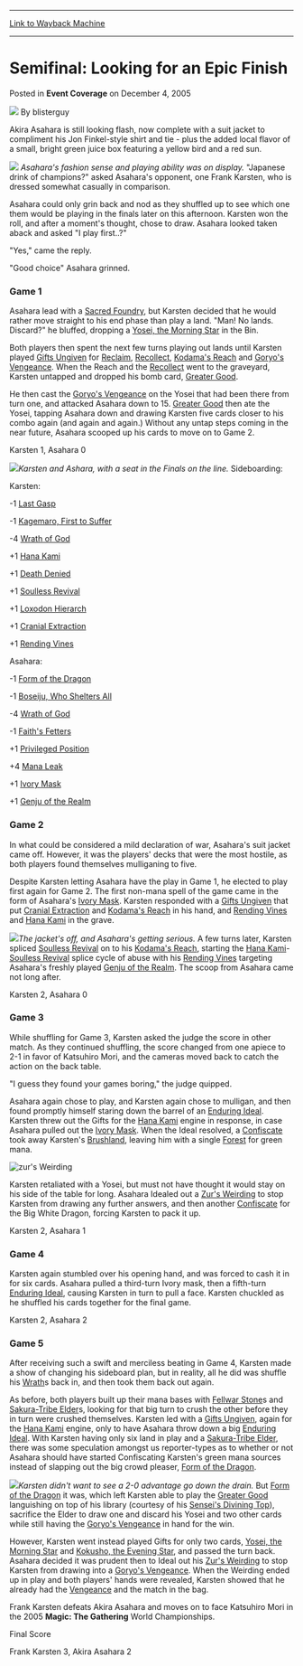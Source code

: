 
---
[Link to Wayback Machine](https://web.archive.org/web/20210503072335/https://magic.wizards.com/en/articles/archive/event-coverage/semifinal-looking-epic-finish-2005-12-04)

[_metadata_:author]:- "blisterguy"
[_metadata_:description]:- "Akira Asahara is still looking flash, now complete with a suit jacket to compliment his Jon Finkel-style shirt and tie - plus the added local flavor of a small, bright green juice box featuring a yellow bird and a red sun. Asahara's fashion sense and playing ability was on display. `Japanese drink of champions?` asked Asahara's opponent, one Frank Karsten, who is dressed"
[_metadata_:generator]:- "Drupal 7 (http://drupal.org)"
[_metadata_:node]:- "589086"
[_metadata_:publish_date]:- "2005-12-04"
[_metadata_:source]:- "div-main-content"
[_metadata_:title]:- "Semifinal: Looking for an Epic Finish"
[_metadata_:wayback_capture_timestamp]:- "2021-05-03 07:23:35"
[_metadata_:wayback_raw_url]:- "https://web.archive.org/web/20210503072335id_/https://magic.wizards.com/en/articles/archive/event-coverage/semifinal-looking-epic-finish-2005-12-04"
[_metadata_:wayback_url]:- "https://magic.wizards.com/en/articles/archive/event-coverage/semifinal-looking-epic-finish-2005-12-04"
---


Semifinal: Looking for an Epic Finish
=====================================



 Posted in **Event Coverage**
 on December 4, 2005 






![](https://media.magic.wizards.com/styles/auth_small/public/generic-avatar-150_129.png)
By blisterguy












Akira Asahara is still looking flash, now complete with a suit jacket to compliment his Jon Finkel-style shirt and tie - plus the added local flavor of a small, bright green juice box featuring a yellow bird and a red sun. 

![](https://media.magic.wizards.com/image_legacy_migration/sideboard/images/worlds05/sf_asahara.jpg) *Asahara's fashion sense and playing ability was on display.*
"Japanese drink of champions?" asked Asahara's opponent, one Frank Karsten, who is dressed somewhat casually in comparison.


Asahara could only grin back and nod as they shuffled up to see which one them would be playing in the finals later on this afternoon. Karsten won the roll, and after a moment's thought, chose to draw. Asahara looked taken aback and asked "I play first..?"


"Yes," came the reply.


"Good choice" Asahara grinned.


### Game 1


Asahara lead with a [Sacred Foundry](http://gatherer.wizards.com/Pages/Card/Details.aspx?name=Sacred+Foundry), but Karsten decided that he would rather move straight to his end phase than play a land. "Man! No lands. Discard?" he bluffed, dropping a [Yosei, the Morning Star](http://gatherer.wizards.com/Pages/Card/Details.aspx?name=Yosei%2C+the+Morning+Star) in the Bin.


Both players then spent the next few turns playing out lands until Karsten played [Gifts Ungiven](http://gatherer.wizards.com/Pages/Card/Details.aspx?name=Gifts+Ungiven) for [Reclaim](http://gatherer.wizards.com/Pages/Card/Details.aspx?name=Reclaim), [Recollect](http://gatherer.wizards.com/Pages/Card/Details.aspx?name=Recollect), [Kodama's Reach](http://gatherer.wizards.com/Pages/Card/Details.aspx?name=Kodama%27s+Reach) and [Goryo's Vengeance](http://gatherer.wizards.com/Pages/Card/Details.aspx?name=Goryo%27s+Vengeance). When the Reach and the [Recollect](http://gatherer.wizards.com/Pages/Card/Details.aspx?name=Recollect) went to the graveyard, Karsten untapped and dropped his bomb card, [Greater Good](http://gatherer.wizards.com/Pages/Card/Details.aspx?name=Greater+Good).


He then cast the [Goryo's Vengeance](http://gatherer.wizards.com/Pages/Card/Details.aspx?name=Goryo%27s+Vengeance) on the Yosei that had been there from turn one, and attacked Asahara down to 15. [Greater Good](http://gatherer.wizards.com/Pages/Card/Details.aspx?name=Greater+Good) then ate the Yosei, tapping Asahara down and drawing Karsten five cards closer to his combo again (and again and again.) Without any untap steps coming in the near future, Asahara scooped up his cards to move on to Game 2.


Karsten 1, Asahara 0


![](https://media.magic.wizards.com/image_legacy_migration/sideboard/images/worlds05/sf_karstenasahara.jpg)*Karsten and Ashara, with a seat in the Finals on the line.*
Sideboarding:  

Karsten:  

-1 [Last Gasp](http://gatherer.wizards.com/Pages/Card/Details.aspx?name=Last+Gasp)  

-1 [Kagemaro, First to Suffer](http://gatherer.wizards.com/Pages/Card/Details.aspx?name=Kagemaro%2C+First+to+Suffer)  

-4 [Wrath of God](http://gatherer.wizards.com/Pages/Card/Details.aspx?name=Wrath+of+God)  

+1 [Hana Kami](http://gatherer.wizards.com/Pages/Card/Details.aspx?name=Hana+Kami)  

+1 [Death Denied](http://gatherer.wizards.com/Pages/Card/Details.aspx?name=Death+Denied)  

+1 [Soulless Revival](http://gatherer.wizards.com/Pages/Card/Details.aspx?name=Soulless+Revival)  

+1 [Loxodon Hierarch](http://gatherer.wizards.com/Pages/Card/Details.aspx?name=Loxodon+Hierarch)  

+1 [Cranial Extraction](http://gatherer.wizards.com/Pages/Card/Details.aspx?name=Cranial+Extraction)  

+1 [Rending Vines](http://gatherer.wizards.com/Pages/Card/Details.aspx?name=Rending+Vines)


Asahara:  

-1 [Form of the Dragon](http://gatherer.wizards.com/Pages/Card/Details.aspx?name=Form+of+the+Dragon)  

-1 [Boseiju, Who Shelters All](http://gatherer.wizards.com/Pages/Card/Details.aspx?name=Boseiju%2C+Who+Shelters+All)  

-4 [Wrath of God](http://gatherer.wizards.com/Pages/Card/Details.aspx?name=Wrath+of+God)  

-1 [Faith's Fetters](http://gatherer.wizards.com/Pages/Card/Details.aspx?name=Faith%27s+Fetters)  

+1 [Privileged Position](http://gatherer.wizards.com/Pages/Card/Details.aspx?name=Privileged+Position)  

+4 [Mana Leak](http://gatherer.wizards.com/Pages/Card/Details.aspx?name=Mana+Leak)  

+1 [Ivory Mask](http://gatherer.wizards.com/Pages/Card/Details.aspx?name=Ivory+Mask)  

+1 [Genju of the Realm](http://gatherer.wizards.com/Pages/Card/Details.aspx?name=Genju+of+the+Realm)


### Game 2


In what could be considered a mild declaration of war, Asahara's suit jacket came off. However, it was the players' decks that were the most hostile, as both players found themselves mulliganing to five.


Despite Karsten letting Asahara have the play in Game 1, he elected to play first again for Game 2. The first non-mana spell of the game came in the form of Asahara's [Ivory Mask](http://gatherer.wizards.com/Pages/Card/Details.aspx?name=Ivory+Mask). Karsten responded with a [Gifts Ungiven](http://gatherer.wizards.com/Pages/Card/Details.aspx?name=Gifts+Ungiven) that put [Cranial Extraction](http://gatherer.wizards.com/Pages/Card/Details.aspx?name=Cranial+Extraction) and [Kodama's Reach](http://gatherer.wizards.com/Pages/Card/Details.aspx?name=Kodama%27s+Reach) in his hand, and [Rending Vines](http://gatherer.wizards.com/Pages/Card/Details.aspx?name=Rending+Vines) and [Hana Kami](http://gatherer.wizards.com/Pages/Card/Details.aspx?name=Hana+Kami) in the grave.


![](https://media.magic.wizards.com/image_legacy_migration/sideboard/images/worlds05/sf_asahara2.jpg)*The jacket's off, and Asahara's getting serious.*
A few turns later, Karsten spliced [Soulless Revival](http://gatherer.wizards.com/Pages/Card/Details.aspx?name=Soulless+Revival) on to his [Kodama's Reach](http://gatherer.wizards.com/Pages/Card/Details.aspx?name=Kodama%27s+Reach), starting the [Hana Kami](http://gatherer.wizards.com/Pages/Card/Details.aspx?name=Hana+Kami)-[Soulless Revival](http://gatherer.wizards.com/Pages/Card/Details.aspx?name=Soulless+Revival) splice cycle of abuse with his [Rending Vines](http://gatherer.wizards.com/Pages/Card/Details.aspx?name=Rending+Vines) targeting Asahara's freshly played [Genju of the Realm](http://gatherer.wizards.com/Pages/Card/Details.aspx?name=Genju+of+the+Realm). The scoop from Asahara came not long after.


Karsten 2, Asahara 0


### Game 3


While shuffling for Game 3, Karsten asked the judge the score in other match. As they continued shuffling, the score changed from one apiece to 2-1 in favor of Katsuhiro Mori, and the cameras moved back to catch the action on the back table.


"I guess they found your games boring," the judge quipped.


Asahara again chose to play, and Karsten again chose to mulligan, and then found promptly himself staring down the barrel of an [Enduring Ideal](http://gatherer.wizards.com/Pages/Card/Details.aspx?name=Enduring+Ideal). Karsten threw out the Gifts for the [Hana Kami](http://gatherer.wizards.com/Pages/Card/Details.aspx?name=Hana+Kami) engine in response, in case Asahara pulled out the [Ivory Mask](http://gatherer.wizards.com/Pages/Card/Details.aspx?name=Ivory+Mask). When the Ideal resolved, a [Confiscate](http://gatherer.wizards.com/Pages/Card/Details.aspx?name=Confiscate) took away Karsten's [Brushland](http://gatherer.wizards.com/Pages/Card/Details.aspx?name=Brushland), leaving him with a single [Forest](http://gatherer.wizards.com/Pages/Card/Details.aspx?name=Forest) for green mana.



![zur's Weirding](http://gatherer.wizards.com/Handlers/Image.ashx?type=card&name=zur%27s+Weirding)

Karsten retaliated with a Yosei, but must not have thought it would stay on his side of the table for long. Asahara Idealed out a [Zur's Weirding](http://gatherer.wizards.com/Pages/Card/Details.aspx?name=Zur%27s+Weirding) to stop Karsten from drawing any further answers, and then another [Confiscate](http://gatherer.wizards.com/Pages/Card/Details.aspx?name=Confiscate) for the Big White Dragon, forcing Karsten to pack it up.


Karsten 2, Asahara 1


### Game 4


Karsten again stumbled over his opening hand, and was forced to cash it in for six cards. Asahara pulled a third-turn Ivory mask, then a fifth-turn [Enduring Ideal](http://gatherer.wizards.com/Pages/Card/Details.aspx?name=Enduring+Ideal), causing Karsten in turn to pull a face. Karsten chuckled as he shuffled his cards together for the final game.


Karsten 2, Asahara 2


### Game 5


After receiving such a swift and merciless beating in Game 4, Karsten made a show of changing his sideboard plan, but in reality, all he did was shuffle his [Wrath](http://gatherer.wizards.com/Pages/Card/Details.aspx?name=Wrath)s back in, and then took them back out again.


As before, both players built up their mana bases with [Fellwar Stone](http://gatherer.wizards.com/Pages/Card/Details.aspx?name=Fellwar+Stone)s and [Sakura-Tribe Elder](http://gatherer.wizards.com/Pages/Card/Details.aspx?name=Sakura-Tribe+Elder)s, looking for that big turn to crush the other before they in turn were crushed themselves. Karsten led with a [Gifts Ungiven](http://gatherer.wizards.com/Pages/Card/Details.aspx?name=Gifts+Ungiven), again for the [Hana Kami](http://gatherer.wizards.com/Pages/Card/Details.aspx?name=Hana+Kami) engine, only to have Asahara throw down a big [Enduring Ideal](http://gatherer.wizards.com/Pages/Card/Details.aspx?name=Enduring+Ideal). With Karsten having only six land in play and a [Sakura-Tribe Elder](http://gatherer.wizards.com/Pages/Card/Details.aspx?name=Sakura-Tribe+Elder), there was some speculation amongst us reporter-types as to whether or not Asahara should have started Confiscating Karsten's green mana sources instead of slapping out the big crowd pleaser, [Form of the Dragon](http://gatherer.wizards.com/Pages/Card/Details.aspx?name=Form+of+the+Dragon).


![](https://media.magic.wizards.com/image_legacy_migration/sideboard/images/worlds05/sf_karsten.jpg)*Karsten didn't want to see a 2-0 advantage go down the drain.*
But [Form of the Dragon](http://gatherer.wizards.com/Pages/Card/Details.aspx?name=Form+of+the+Dragon) it was, which left Karsten able to play the [Greater Good](http://gatherer.wizards.com/Pages/Card/Details.aspx?name=Greater+Good) languishing on top of his library (courtesy of his [Sensei's Divining Top](http://gatherer.wizards.com/Pages/Card/Details.aspx?name=Sensei%27s+Divining+Top)), sacrifice the Elder to draw one and discard his Yosei and two other cards while still having the [Goryo's Vengeance](http://gatherer.wizards.com/Pages/Card/Details.aspx?name=Goryo%27s+Vengeance) in hand for the win.


However, Karsten went instead played Gifts for only two cards, [Yosei, the Morning Star](http://gatherer.wizards.com/Pages/Card/Details.aspx?name=Yosei%2C+the+Morning+Star) and [Kokusho, the Evening Star](http://gatherer.wizards.com/Pages/Card/Details.aspx?name=Kokusho%2C+the+Evening+Star), and passed the turn back. Asahara decided it was prudent then to Ideal out his [Zur's Weirding](http://gatherer.wizards.com/Pages/Card/Details.aspx?name=Zur%27s+Weirding) to stop Karsten from drawing into a [Goryo's Vengeance](http://gatherer.wizards.com/Pages/Card/Details.aspx?name=Goryo%27s+Vengeance). When the Weirding ended up in play and both players' hands were revealed, Karsten showed that he already had the [Vengeance](http://gatherer.wizards.com/Pages/Card/Details.aspx?name=Vengeance) and the match in the bag.


Frank Karsten defeats Akira Asahara and moves on to face Katsuhiro Mori in the 2005 **Magic: The Gathering** World Championships.


Final Score  

Frank Karsten 3, Akira Asahara 2








